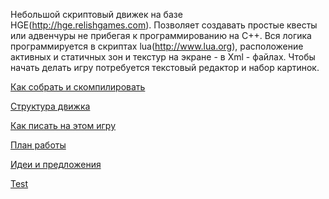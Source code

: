 Небольшой скриптовый движек на базе HGE(http://hge.relishgames.com).
Позволяет создавать простые квесты или адвенчуры не прибегая к программированию на C++. Вся логика программируется в скриптах lua(http://www.lua.org), расположение активных и статичных зон и текстур на экране - в Xml - файлах.
Чтобы начать делать игру потребуется текстовый редактор и набор картинок.

[Как собрать и скомпилировать](http://code.google.com/p/simplescripthge/wiki/howto1)

[Структура движка](scheme.md)

[Как писать на этом игру](howto2.md)

[План работы](worklist.md)

[Идеи и предложения](IdieasPage.md)

[Test](simplecassie.md)